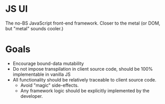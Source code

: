 # JS UI

The no-BS JavaScript front-end framework. Closer to the metal (or DOM, but "metal" sounds cooler.)

# Goals

- Encourage bound-data mutability
- Do not impose transpilation in client source code, should be 100% implementable in vanilla JS
- All functionality should be relatively traceable to client source code.
  - Avoid "magic" side-effects.
  - Any framework logic should be explicitly implemented by the developer.


